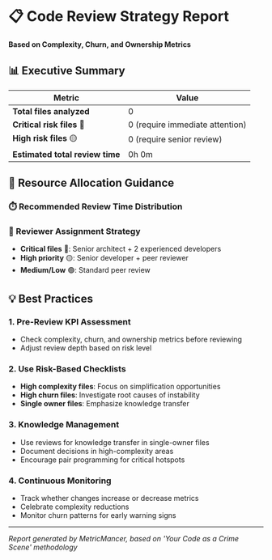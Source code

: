 # 📋 Code Review Strategy Report

**Based on Complexity, Churn, and Ownership Metrics**

## 📊 Executive Summary

| Metric | Value |
|--------|-------|
| **Total files analyzed** | 0 |
| **Critical risk files** 🔴 | 0 (require immediate attention) |
| **High risk files** 🟡 | 0 (require senior review) |
| **Estimated total review time** | 0h 0m |

## 👥 Resource Allocation Guidance

### ⏱️ Recommended Review Time Distribution

### 👤 Reviewer Assignment Strategy

- **Critical files** 🔴: Senior architect + 2 experienced developers
- **High priority** 🟡: Senior developer + peer reviewer
- **Medium/Low** 🟢: Standard peer review

## 💡 Best Practices

### 1. Pre-Review KPI Assessment

- Check complexity, churn, and ownership metrics before reviewing
- Adjust review depth based on risk level

### 2. Use Risk-Based Checklists

- **High complexity files**: Focus on simplification opportunities
- **High churn files**: Investigate root causes of instability
- **Single owner files**: Emphasize knowledge transfer

### 3. Knowledge Management

- Use reviews for knowledge transfer in single-owner files
- Document decisions in high-complexity areas
- Encourage pair programming for critical hotspots

### 4. Continuous Monitoring

- Track whether changes increase or decrease metrics
- Celebrate complexity reductions
- Monitor churn patterns for early warning signs

---

*Report generated by MetricMancer, based on 'Your Code as a Crime Scene' methodology*